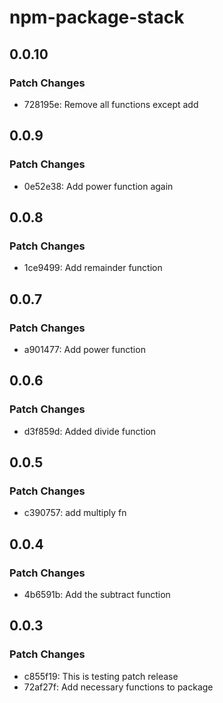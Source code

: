 # npm-package-stack

## 0.0.10

### Patch Changes

- 728195e: Remove all functions except add

## 0.0.9

### Patch Changes

- 0e52e38: Add power function again

## 0.0.8

### Patch Changes

- 1ce9499: Add remainder function

## 0.0.7

### Patch Changes

- a901477: Add power function

## 0.0.6

### Patch Changes

- d3f859d: Added divide function

## 0.0.5

### Patch Changes

- c390757: add multiply fn

## 0.0.4

### Patch Changes

- 4b6591b: Add the subtract function

## 0.0.3

### Patch Changes

- c855f19: This is testing patch release
- 72af27f: Add necessary functions to package
